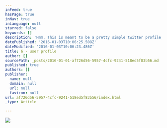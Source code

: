 ```yaml
---
inFeed: true
hasPage: true
inNav: true
inLanguage: null
starred: false
keywords: []
description: 'Hmm. This is meant to be a pretty simple twitter profile, turned out to be a little bit less good than I hoped'
datePublished: '2016-01-03T10:06:25.508Z'
dateModified: '2016-01-03T10:06:23.486Z'
title: 6 - user profile
author: []
sourcePath: _posts/2016-01-01-af726d56-5957-4cfc-9241-518ed5f83b56.md
published: true
authors: []
publisher:
  name: null
  domain: null
  url: null
  favicon: null
url: af726d56-5957-4cfc-9241-518ed5f83b56/index.html
_type: Article

---
```

![](https://the-grid-user-content.s3-us-west-2.amazonaws.com/9a5815b8-ef0e-4b25-925b-e34253e39525.png)